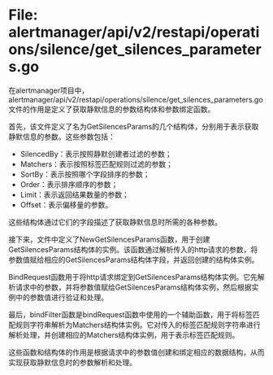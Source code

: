 # File: alertmanager/api/v2/restapi/operations/silence/get_silences_parameters.go

在alertmanager项目中，alertmanager/api/v2/restapi/operations/silence/get_silences_parameters.go文件的作用是定义了获取静默信息的参数结构体和参数绑定函数。

首先，该文件定义了名为GetSilencesParams的几个结构体，分别用于表示获取静默信息的参数。这些参数包括：
- SilencedBy：表示按照静默创建者过滤的参数；
- Matchers：表示按照标签匹配规则过滤的参数；
- SortBy：表示按照哪个字段排序的参数；
- Order：表示排序顺序的参数；
- Limit：表示返回结果数量的参数；
- Offset：表示偏移量的参数。

这些结构体通过它们的字段描述了获取静默信息时所需的各种参数。

接下来，文件中定义了NewGetSilencesParams函数，用于创建GetSilencesParams结构体的实例。该函数通过解析传入的http请求的参数，将参数值赋给相应的GetSilencesParams结构体字段，并返回创建的结构体实例。

BindRequest函数用于将http请求绑定到GetSilencesParams结构体实例。它先解析请求中的参数，并将参数值赋给GetSilencesParams结构体实例，然后根据实例中的参数值进行验证和处理。

最后，bindFilter函数是bindRequest函数中使用的一个辅助函数，用于将标签匹配规则字符串解析为Matchers结构体实例。它对传入的标签匹配规则字符串进行解析处理，并创建相应的Matchers结构体实例，用于表示标签匹配规则。

这些函数和结构体的作用是根据请求中的参数值创建和绑定相应的数据结构，从而实现获取静默信息时的参数解析和处理。

